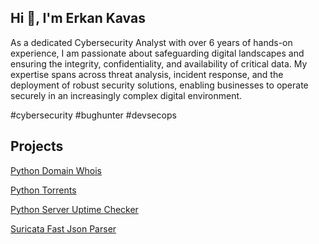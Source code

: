 ## Hi 👋, I'm Erkan Kavas

As a dedicated Cybersecurity Analyst with over 6 years of hands-on experience, I am passionate about safeguarding digital landscapes and ensuring the integrity, confidentiality, and availability of critical data. My expertise spans across threat analysis, incident response, and the deployment of robust security solutions, enabling businesses to operate securely in an increasingly complex digital environment.

#cybersecurity #bughunter #devsecops

## Projects

[Python Domain Whois](https://github.com/erkankavas/python-domain-whois)

[Python Torrents](https://github.com/erkankavas/python-torrents)

[Python Server Uptime Checker](https://github.com/erkankavas/python-server-uptime-checker)

[Suricata Fast Json Parser](https://github.com/erkankavas/suricata-fast-json-parser)

